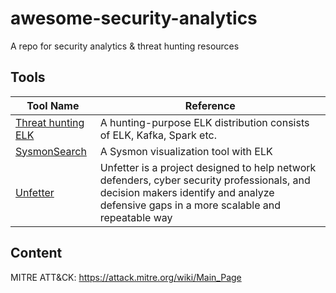 # awesome-security-analytics

A repo for security analytics &amp; threat hunting resources

## Tools

Tool Name|Reference
---------|---------
[Threat hunting ELK](https://github.com/Cyb3rWard0g/HELK)|A hunting-purpose ELK distribution consists of ELK, Kafka, Spark etc.
[SysmonSearch](https://github.com/JPCERTCC/SysmonSearch)|A Sysmon visualization tool with ELK
[Unfetter](https://mitre.github.io/unfetter/)|Unfetter is a project designed to help network defenders, cyber security professionals, and decision makers identify and analyze defensive gaps in a more scalable and repeatable way

## Content

MITRE ATT&CK: https://attack.mitre.org/wiki/Main_Page


